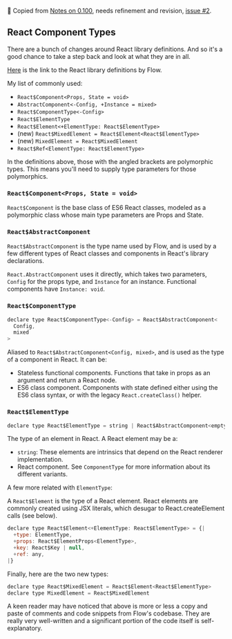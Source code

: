 🚧 Copied from [Notes on 0.100](https://dev.wgao19.cc/2019-06-13__flow-0.100/), needs refinement and revision, [issue #2](https://github.com/wgao19/flow-notes/issues/2).

## React Component Types


There are a bunch of changes around React library definitions. And so it's a good chance to take a step back and look at what they are in all.

[Here](https://github.com/facebook/flow/blob/master/lib/react.js) is the link to the React library definitions by Flow.

My list of commonly used:

- `React$Component<Props, State = void>`
- `AbstractComponent<-Config, +Instance = mixed>`
- `React$ComponentType<-Config>`
- `React$ElementType`
- `React$Element<+ElementType: React$ElementType>`
- (new) `React$MixedElement = React$Element<React$ElementType>`
- (new) `MixedElement = React$MixedElement`
- `React$Ref<ElementType: React$ElementType>`

In the definitions above, those with the angled brackets are polymorphic types. This means you'll need to supply type parameters for those polymorphics.

### `React$Component<Props, State = void>`

`React$Component` is the base class of ES6 React classes, modeled as a polymorphic class whose main type parameters are Props and State.

### `React$AbstractComponent`

`React$AbstractComponent` is the type name used by Flow, and is used by a few different types of React classes and components in React's library declarations.

`React.AbstractComponent` uses it directly, which takes two parameters, `Config` for the props type, and `Instance` for an instance. Functional components have `Instance: void`.

### `React$ComponentType`

```jsx
declare type React$ComponentType<-Config> = React$AbstractComponent<
  Config,
  mixed
>
```

Aliased to `React$AbstractComponent<Config, mixed>`, and is used as the type of a component in React. It can be:

- Stateless functional components. Functions that take in props as an argument and return a React node.
- ES6 class component. Components with state defined either using the ES6 class syntax, or with the legacy `React.createClass()` helper.

### `React$ElementType`

```jsx
declare type React$ElementType = string | React$AbstractComponent<empty, mixed>
```

The type of an element in React. A React element may be a:

- `string`: These elements are intrinsics that depend on the React renderer implementation.
- React component. See `ComponentType` for more information about its different variants.

A few more related with `ElementType`:

A `React$Element` is the type of a React element. React elements are commonly created using JSX literals, which desugar to React.createElement calls (see below).

```jsx
declare type React$Element<+ElementType: React$ElementType> = {|
  +type: ElementType,
  +props: React$ElementProps<ElementType>,
  +key: React$Key | null,
  +ref: any,
|}
```

Finally, here are the two new types:

```jsx
declare type React$MixedElement = React$Element<React$ElementType>
declare type MixedElement = React$MixedElement
```

A keen reader may have noticed that above is more or less a copy and paste of comments and code snippets from Flow's codebase. They are really very well-written and a significant portion of the code itself is self-explanatory.
